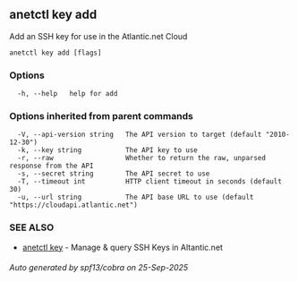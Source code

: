 ## anetctl key add

Add an SSH key for use in the Atlantic.net Cloud

```
anetctl key add [flags]
```

### Options

```
  -h, --help   help for add
```

### Options inherited from parent commands

```
  -V, --api-version string   The API version to target (default "2010-12-30")
  -k, --key string           The API key to use
  -r, --raw                  Whether to return the raw, unparsed response from the API
  -s, --secret string        The API secret to use
  -T, --timeout int          HTTP client timeout in seconds (default 30)
  -u, --url string           The API base URL to use (default "https://cloudapi.atlantic.net")
```

### SEE ALSO

* [anetctl key](anetctl_key.md)	 - Manage & query SSH Keys in Altantic.net

###### Auto generated by spf13/cobra on 25-Sep-2025
